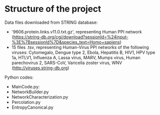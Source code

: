 # Structure of the project

Data files downloaded from STRING database:
- '9606.protein.links.v11.0.txt.gz', representing Human PPI network 
(https://string-db.org/cgi/download?sessionId=%24input-%3E%7BsessionId%7D&species_text=Homo+sapiens)
- 15 files .tsv, representing Human-Virus PPI networks of the following viruses: Cytomegalo, Dengue type 2, Ebola, Hepatitis B, HIV1, HPV type 1a, HTLV1, Influenza A, Lassa virus, MARV, Mumps virus, Human parechovirus 2, SARS-CoV, Varicella zoster virus, WNV (http://viruses.string-db.org)

Python codes:
- MainCode.py: 
- NetworkBuilder.py
- NetworkCharacterization.py
- Percolation.py
- EntropyCanonical.py







